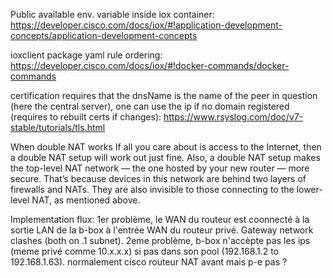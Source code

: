 Public available env. variable inside iox container: https://developer.cisco.com/docs/iox/#!application-development-concepts/application-development-concepts

ioxclient package yaml rule ordering: https://developer.cisco.com/docs/iox/#!docker-commands/docker-commands

certification requires that the dnsName is the name of the peer in question (here the central server), one can use the ip if no domain registered (requires to rebuilt certs if changes): https://www.rsyslog.com/doc/v7-stable/tutorials/tls.html

When double NAT works
If all you care about is access to the Internet, then a double NAT setup will work out just fine.
Also, a double NAT setup makes the top-level NAT network — the one hosted by your new router — more secure.
That’s because devices in this network are behind two layers of firewalls and NATs. They are also invisible to those connecting to the lower-level NAT, as mentioned above.


Implementation flux:
1er problème, le WAN du routeur est coonnecté à la sortie LAN de la b-box à l'entrée WAN du routeur privé. Gateway network clashes (both on .1 subnet).
2eme problème, b-box n'accèpte pas les ips (meme privé comme 10.x.x.x) si pas dans son pool (192.168.1.2 to 192.168.1.63). normalement cisco routeur NAT avant mais p-e pas ?
